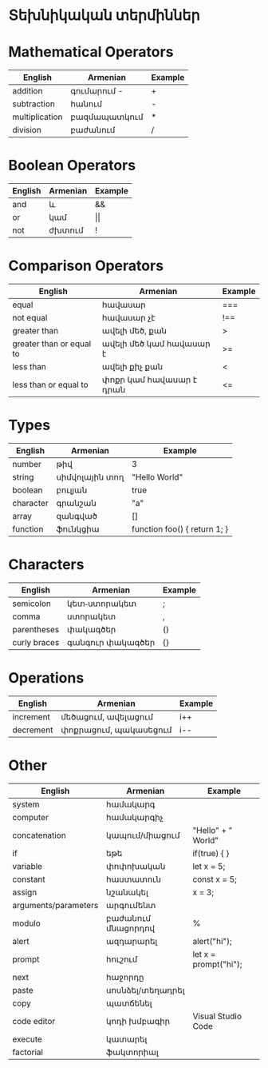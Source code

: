 # Տեխնիկական տերմիններ


# Mathematical Operators

| English | Armenian | Example |
| ------ | ------ | ------ |
| addition | գումարում -|  +     |
| subtraction |  հանում | - |
| multiplication | բազմապատկում | * |
| division | բաժանում | / |


# Boolean Operators
| English | Armenian | Example |
| ------ | ------ | ------ |
| and |  և | && |
| or | կամ | \|\| |
| not | ժխտում | ! |


# Comparison Operators
| English | Armenian | Example |
| ------ | ------ | ------ |
| equal |  հավասար | === |
| not equal |  հավասար չէ | !== |
| greater than |  ավելի մեծ, քան | > |
| greater than or equal to |  ավելի մեծ կամ հավասար է | >= |
| less than |  ավելի քիչ քան | < |
| less than or equal to |  փոքր կամ հավասար է դրան | <= |

# Types
| English | Armenian | Example |
| ------ | ------ | ------ |
| number |  թիվ | 3 |
| string |  սիմվոլային տող | "Hello World" |
| boolean |  բուլյան | true |
| character |  գրանշան | "a" |
| array | զանգված | [] |
| function | ֆունկցիա | function foo() { return 1; } |


# Characters
| English | Armenian | Example |
| ------ | ------ | ------ |
| semicolon |  կետ֊ստորակետ | ; |
| comma | ստորակետ | , |
| parentheses |  փակագծեր | () |
| curly braces |  գանգուր փակագծեր | {} |


# Operations
| English | Armenian | Example |
| ------ | ------ | ------ |
| increment | մեծացում, ավելացում | i++ |
| decrement | փոքրացում, պակասեցում | i-- |


# Other
| English | Armenian | Example |
| ------ | ------ | ------ |
| system |  համակարգ | |
| computer |  համակարգիչ |
| concatenation | կապում/միացում | "Hello" + " World" |
| if |  եթե | if(true) { } |
| variable |  փոփոխական | let x = 5; |
| constant | հաստատուն | const x = 5; |
| assign |  նշանակել | x = 3; |
| arguments/parameters | արգումենտ |
| modulo | բաժանում մնացորդով | % |
| alert |  ազդարարել | alert("hi"); |
| prompt |  հուշում | let x = prompt("hi"); |
| next |  հաջորդը |
| paste |  սոսնձել/տեղադրել |
| copy |  պատճենել |
| code editor |  կոդի խմբագիր | Visual Studio Code |
| execute |  կատարել |
| factorial | ֆակտորիալ  | |
